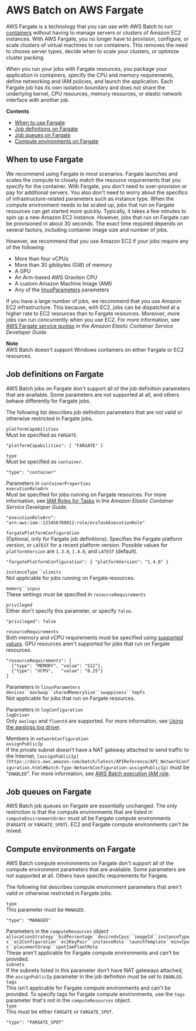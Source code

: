 # AWS Batch on AWS Fargate<a name="fargate"></a>

AWS Fargate is a technology that you can use with AWS Batch to run [containers](https://aws.amazon.com/what-are-containers) without having to manage servers or clusters of Amazon EC2 instances\. With AWS Fargate, you no longer have to provision, configure, or scale clusters of virtual machines to run containers\. This removes the need to choose server types, decide when to scale your clusters, or optimize cluster packing\.

When you run your jobs with Fargate resources, you package your application in containers, specify the CPU and memory requirements, define networking and IAM policies, and launch the application\. Each Fargate job has its own isolation boundary and does not share the underlying kernel, CPU resources, memory resources, or elastic network interface with another job\.

**Contents**
+ [When to use Fargate](#when-to-use-fargate)
+ [Job definitions on Fargate](#fargate-job-definitions)
+ [Job queues on Fargate](#fargate-job-queues)
+ [Compute environments on Fargate](#fargate-compute-environments)

## When to use Fargate<a name="when-to-use-fargate"></a>

We recommend using Fargate in most scenarios\. Fargate launches and scales the compute to closely match the resource requirements that you specify for the container\. With Fargate, you don't need to over\-provision or pay for additional servers\. You also don't need to worry about the specifics of infrastructure\-related parameters such as instance type\. When the compute environment needs to be scaled up, jobs that run on Fargate resources can get started more quickly\. Typically, it takes a few minutes to spin up a new Amazon EC2 instance\. However, jobs that run on Fargate can be provisioned in about 30 seconds\. The exact time required depends on several factors, including container image size and number of jobs\.

However, we recommend that you use Amazon EC2 if your jobs require any of the following:
+ More than four vCPUs
+ More than 30 gibibytes \(GiB\) of memory
+ A GPU
+ An Arm\-based AWS Graviton CPU
+ A custom Amazon Machine Image \(AMI\)
+ Any of the [linuxParameters](job_definition_parameters.md#ContainerProperties-linuxParameters) parameters

If you have a large number of jobs, we recommend that you use Amazon EC2 infrastructure\. This because, with EC2, jobs can be dispatched at a higher rate to EC2 resources than to Fargate resources\. Moreover, more jobs can run concurrently when you use EC2\. For more information, see [AWS Fargate service quotas](https://docs.aws.amazon.com/AmazonECS/latest/developerguide/service-quotas.html#service-quotas-fargate) in the *Amazon Elastic Container Service Developer Guide*\.

**Note**  
AWS Batch doesn't support Windows containers on either Fargate or EC2 resources\.

## Job definitions on Fargate<a name="fargate-job-definitions"></a>

AWS Batch jobs on Fargate don't support all of the job definition parameters that are available\. Some parameters are not supported at all, and others behave differently for Fargate jobs\.

The following list describes job definition parameters that are not valid or otherwise restricted in Fargate jobs\.

`platformCapabilities`  
Must be specified as `FARGATE`\.  

```
"platformCapabilities": [ "FARGATE" ]
```

`type`  
Must be specified as `container`\.  

```
"type": "container"
```

Parameters in `containerProperties`    
`executionRoleArn`  
Must be specified for jobs running on Fargate resources\. For more information, see [IAM Roles for Tasks](https://docs.aws.amazon.com/AmazonECS/latest/developerguide/task-iam-roles.html) in the *Amazon Elastic Container Service Developer Guide*\.  

```
"executionRoleArn": "arn:aws:iam::123456789012:role/ecsTaskExecutionRole"
```  
`fargatePlatformConfiguration`  
\(Optional, only for Fargate job definitions\)\. Specifies the Fargate platform version, or `LATEST` for a recent platform version\. Possible values for `platformVersion` are `1.3.0`, `1.4.0`, and `LATEST` \(default\)\.  

```
"fargatePlatformConfiguration": { "platformVersion": "1.4.0" }
```

`instanceType``ulimits`  
Not applicable for jobs running on Fargate resources\.

`memory``vcpus`  
These settings must be specified in `resourceRequirements`

`privileged`  
Either don't specify this parameter, or specify `false`\.  

```
"privileged": false
```

`resourceRequirements`  
Both memory and vCPU requirements must be specified using [supported values](job_definition_parameters.md#ContainerProperties-resourceRequirements-Fargate-memory-vcpu)\. GPU resources aren't supported for jobs that run on Fargate resources\.  

```
"resourceRequirements": [
  {"type": "MEMORY", "value": "512"},
  {"type": "VCPU",   "value": "0.25"}
]
```

Parameters in `linuxParameters`    
`devices``maxSwap``sharedMemorySize``swappiness``tmpfs`  
Not applicable for jobs that run on Fargate resources\.

Parameters in `logConfiguration`    
`logDriver`  
Only `awslogs` and `fluentd` are supported\. For more information, see [Using the awslogs log driver](using_awslogs.md)\.

Members in `networkConfiguration`    
`assignPublicIp`  
If the private subnet doesn't have a NAT gateway attached to send traffic to the Internet, `[assignPublicIp](https://docs.aws.amazon.com/batch/latest/APIReference/API_NetworkConfiguration.html#Batch-Type-NetworkConfiguration-assignPublicIp)` must be "`ENABLED`"\. For more information, see [AWS Batch execution IAM role](execution-IAM-role.md)\.

## Job queues on Fargate<a name="fargate-job-queues"></a>

AWS Batch job queues on Fargate are essentially unchanged\. The only restriction is that the compute environments that are listed in `computeEnvironmentOrder` must all be Fargate compute environments \(`FARGATE` or `FARGATE_SPOT`\)\. EC2 and Fargate compute environments can't be mixed\.

## Compute environments on Fargate<a name="fargate-compute-environments"></a>

AWS Batch compute environments on Fargate don't support all of the compute environment parameters that are available\. Some parameters are not supported at all\. Others have specific requirements for Fargate\.

The following list describes compute environment parameters that aren't valid or otherwise restricted in Fargate jobs\.

`type`  
This parameter must be `MANAGED`\.  

```
"type": "MANAGED"
```

Parameters in the `computeResources` object    
`allocationStrategy``bidPercentage``desiredvCpus``imageId``instanceTypes``ec2Configuration``ec2KeyPair``instanceRole``launchTemplate``minvCpus``placementGroup``spotIamFleetRole`  
These aren't applicable for Fargate compute environments and can't be provided\.  
`subnets`  
If the subnets listed in this parameter don't have NAT gateways attached, the `assignPublicIp` parameter in the job definition must be set to `ENABLED`\.  
`tags`  
This isn't applicable for Fargate compute environments and can't be provided\. To specify tags for Fargate compute environments, use the `tags` parameter that's not in the `computeResources` object\.  
`type`  
This must be either `FARGATE` or `FARGATE_SPOT`\.  

```
"type": "FARGATE_SPOT"
```